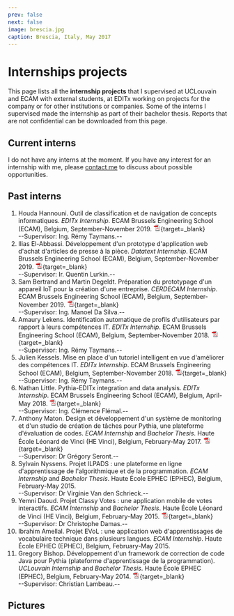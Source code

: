 ```yaml
---
prev: false
next: false
image: brescia.jpg
caption: Brescia, Italy, May 2017
---
```


<script setup>
import PicturesCarousel from '/.vitepress/components/PicturesCarousel.vue'

const images = [
  {
    image: {
      src: '/images/2018-interns.jpg',
      width: 619,
      height: 286,
      alt: '2018 interns at EDITx'
    },
    caption: 'Julien Kessels (on the left) and Amaury Lekens (on the right) are working at EDITx on deploying data mining and artificial intelligence techniques to help the company\'s business (2018).',
  },
  {
    image: {
      src: '/images/2015-interns.jpg',
      width: 619,
      height: 286,
      alt: '2015 interns at ECAM'
    },
    caption: 'Three interns from EPHEC, Ibrahim Amellal, Yemni Daoud and Sylvain Nyssens (from left to right, in the background) are working at ECAM as interns, for their bachelor thesis (2015).',
  },
]
</script>

# Internships projects

This page lists all the **internship projects** that I supervised at UCLouvain and ECAM with external students, at EDITx working on projects for the company or for other institutions or companies. Some of the interns I supervised made the internship as part of their bachelor thesis. Reports that are not confidential can be downloaded from this page.

## Current interns

I do not have any interns at the moment. If you have any interest for an internship with me, please [contact me](/about/) to discuss about possible opportunities.

## Past interns

1. Houda Hannouni. Outil de classification et de navigation de concepts informatiques. _EDITx Internship_. ECAM Brussels Engineering School (ECAM), Belgium, September-November 2019. 
[![PDF](/images/pdf.png)](/files/publi/hannouni-master-internship-2019.pdf){target=_blank}  
--Supervisor: Ing. Rémy Taymans.--
1. Ilias El-Abbassi. Développement d'un prototype d'application web d'achat d'articles de presse à la pièce. _Datatext Internship_. ECAM Brussels Engineering School (ECAM), Belgium, September-November 2019. 
[![PDF](/images/pdf.png)](/files/publi/el-abbassi-master-internship-2019.pdf){target=_blank}  
--Supervisor: Ir. Quentin Lurkin.--
1. Sam Bertrand and Martin Degeldt. Préparation du prototypage d'un appareil IoT pour la création d'une entreprise. _CERDECAM Internship_. ECAM Brussels Engineering School (ECAM), Belgium, September-November 2019. 
[![PDF](/images/pdf.png)](/files/publi/bertrand-degeldt-master-internship-2019.pdf){target=_blank}  
--Supervisor: Ing. Manoel Da Silva.--
1. Amaury Lekens. Identification automatique de profils d'utilisateurs par rapport à leurs compétences IT. _EDITx Internship_. ECAM Brussels Engineering School (ECAM), Belgium, September-November 2018. 
[![PDF](/images/pdf.png)](/files/publi/lekens-master-internship-2018.pdf){target=_blank}  
--Supervisor: Ing. Rémy Taymans.--
1. Julien Kessels. Mise en place d'un tutoriel intelligent en vue d'améliorer des compétences IT. _EDITx Internship_. ECAM Brussels Engineering School (ECAM), Belgium, September-November 2018. 
[![PDF](/images/pdf.png)](/files/publi/kessels-master-internship-2018.pdf){target=_blank}  
--Supervisor: Ing. Rémy Taymans.--
1. Nathan Little. Pythia-EDITx integration and data analysis. _EDITx Internship_. ECAM Brussels Engineering School (ECAM), Belgium, April-May 2018. 
[![PDF](/images/pdf.png)](/files/publi/little-bachelor-internship-2018.pdf){target=_blank}  
--Supervisor: Ing. Clémence Flémal.--
1. Anthony Maton. Design et développement d'un système de monitoring et d'un studio de création de tâches pour Pythia, une plateforme d'évaluation de codes. _ECAM Internship_ and _Bachelor Thesis_. Haute École Léonard de Vinci (HE Vinci), Belgium, February-May 2017. 
[![PDF](/images/pdf.png)](/files/publi/maton-bachelor-thesis-2017.pdf){target=_blank}  
--Supervisor: Dr Grégory Seront.--
1. Sylvain Nyssens. Projet ILPADS : une plateforme en ligne d'apprentissage de l'algorithmique et de la programmation. _ECAM Internship_ and _Bachelor Thesis_. Haute École EPHEC (EPHEC), Belgium, February-May 2015.  
--Supervisor: Dr Virginie Van den Schrieck.--
1. Yemni Daoud. Projet Classy Votes : une application mobile de votes interactifs. _ECAM Internship_ and _Bachelor Thesis_. Haute École Léonard de Vinci (HE Vinci), Belgium, February-May 2015. 
[![PDF](/images/pdf.png)](/files/publi/daoud-bachelor-thesis-2015.pdf){target=_blank}  
--Supervisor: Dr Christophe Damas.--
1. Ibrahim Amellal. Projet EVoL : une application web d'apprentissages de vocabulaire technique dans plusieurs langues. _ECAM Internship_. Haute École EPHEC (EPHEC), Belgium, February-May 2015.
1. Gregory Bishop. Développement d'un framework de correction de code Java pour Pythia (plateforme d'apprentissage de la programmation). _UCLouvain Internship_ and _Bachelor Thesis_. Haute École EPHEC (EPHEC), Belgium, February-May 2014. 
[![PDF](/images/pdf.png)](/files/publi/bishop-bachelor-thesis-2014.pdf){target=_blank}  
--Supervisor: Christian Lambeau.--

## Pictures

<pictures-carousel :images="images" />
